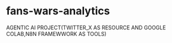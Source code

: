 # fans-wars-analytics
AGENTIC AI PROJECT(TWITTER_X AS RESOURCE AND GOOGLE COLAB,N8N FRAMEWWORK AS TOOLS)
